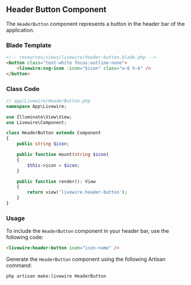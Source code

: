 ## Header Button Component

The `HeaderButton` component represents a button in the header bar of the application.

### Blade Template

```html
<!-- resources/views/livewire/header-button.blade.php -->
<button class="text-white focus:outline-none">
    <livewire:svg-icon :icon="$icon" class="w-6 h-6" />
</button>
```

### Class Code

```php
// app/Livewire/HeaderButton.php
namespace App\Livewire;

use Illuminate\View\View;
use Livewire\Component;

class HeaderButton extends Component
{
    public string $icon;

    public function mount(string $icon)
    {
        $this->icon = $icon;
    }

    public function render(): View
    {
        return view('livewire.header-button');
    }
}
```

### Usage

To include the `HeaderButton` component in your header bar, use the following code:

```html
<livewire:header-button icon="icon-name" />
```

Generate the `HeaderButton` component using the following Artisan command:

```bash
php artisan make:livewire HeaderButton
```
